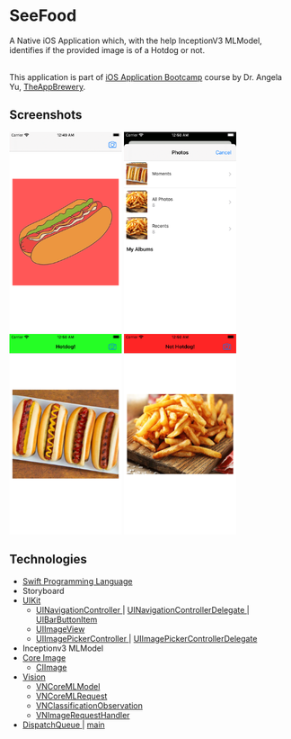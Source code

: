 #  SeeFood
A Native iOS Application which, with the help InceptionV3 MLModel, identifies if the provided image is of a Hotdog or not.

<br>This application is part of <a href="https://www.udemy.com/course/ios-13-app-development-bootcamp/">iOS Application Bootcamp</a> course by Dr. Angela Yu, <a href="https://www.appbrewery.co">TheAppBrewery</a>.

## Screenshots
<img src="Screenshots/Home.png" width="200"> <img src="Screenshots/Photos.png" width="200"> <img src="Screenshots/Hotdog.png" width="200"> <img src="Screenshots/NotHotdog.png" width="200">

## Technologies
- <a href="http://developer.apple.com/documentation/swift"> Swift Programming Language </a>
- Storyboard
- <a href="https://developer.apple.com/documentation/uikit"> UIKit </a> 
    - <a href="https://developer.apple.com/documentation/uikit/uinavigationcontroller">  UINavigationController </a> | <a href="https://developer.apple.com/documentation/uikit/uinavigationcontrollerdelegate"> UINavigationControllerDelegate </a> | <a href="https://developer.apple.com/documentation/uikit/uibarbuttonitem"> UIBarButtonItem </a>
    - <a href="https://developer.apple.com/documentation/uikit/uiimageview"> UIImageView </a>
    - <a href="https://developer.apple.com/documentation/uikit/uiimagepickercontroller"> UIImagePickerController </a> | <a href="https://developer.apple.com/documentation/uikit/uiimagepickercontrollerdelegate"> UIImagePickerControllerDelegate </a>
- Inceptionv3 MLModel
- <a href="https://developer.apple.com/documentation/coreimage"> Core Image </a> 
    - <a href="https://developer.apple.com/documentation/coreimage/ciimage"> CIImage </a>
- <a href="https://developer.apple.com/documentation/vision"> Vision </a>
    - <a href="https://developer.apple.com/documentation/vision/vncoremlmodel"> VNCoreMLModel </a>
    - <a href="https://developer.apple.com/documentation/vision/vncoremlrequest"> VNCoreMLRequest </a>
    - <a href="https://developer.apple.com/documentation/vision/vnclassificationobservation"> VNClassificationObservation </a>
    - <a href="https://developer.apple.com/documentation/vision/vnimagerequesthandler"> VNImageRequestHandler </a>
- <a href="https://developer.apple.com/documentation/dispatch/dispatchqueue"> DispatchQueue </a> | <a href="https://developer.apple.com/documentation/dispatch/dispatchqueue/1781006-main"> main </a>
